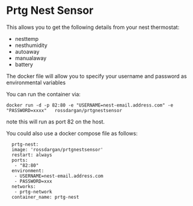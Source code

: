 # Prtg Nest Sensor
This allows you to get the following details from your nest thermostat:

- nesttemp
- nesthumidity
- autoaway
- manualaway
- battery

The docker file will allow you to specify your username and password as environmental variables

You can run the container via:

    docker run -d -p 82:80 -e "USERNAME=nest-email.address.com" -e "PASSWORD=xxxx"   rossdargan/prtgnestsensor
 
 note this will run as port 82 on the host.
 
 You could also use a docker compose file as follows:
 
      prtg-nest:
      image: 'rossdargan/prtgnestsensor'
      restart: always
      ports:
       - "82:80"
      environment:
       - USERNAME=nest-email.address.com
       - PASSWORD=xxx
      networks:
       - prtg-network
      container_name: prtg-nest
